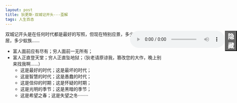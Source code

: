 ```yaml
---
layout: post
title: 狄更斯·双城记开头---歪解
tags: 人生百态
---
```


<script>
	var flag=true;
	function change(){	
		if(flag){
			document.getElementById("audio").style.right="-1000px";
			document.getElementById("button").innerHTML="显示";
			flag=false;
		}else{
			document.getElementById("audio").style.right="38px";
			document.getElementById("button").innerHTML="隐藏";
			flag=true;
		}
	}
</script>
<audio controls="controls" id="audio" style="position:fixed; right:38px">
	<source src="/assets/yuanmenzhanzi.mp3" type="audio/mpeg">
	<embed  src="/assets/yuanmenzhanzi.mp3">
</audio>
<button id="button" style="position:fixed; width:38px; right:0px; background:#666; font-weight:900; font-size:20px; color:white;" onclick="change()">隐藏</button>

双城记开头是在任何时代都是最好的写照，但现在特别应景，多少漂居，多少蜗居，多少蚁族……

* 富人面前应有尽有；穷人面前一无所有；
* 富人正直登天堂；穷人正直坠地狱；（狄老请原谅我，篡改您的大作，晚上别来找我啊……）
	* 这是最好的时代；这是最坏的时代；
	* 这是智慧的时代；这是愚蠢的时代；
	* 这是信仰的时期；这是怀疑的时期；
	* 这是光明的季节；这是黑暗的季节；
	* 这是希望之春；这是失望之冬········